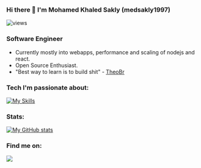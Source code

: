 ### Hi there 👋 I'm Mohamed Khaled Sakly (medsakly1997)

<p align="left"> <img src="https://komarev.com/ghpvc/?username=medsakly1997" alt="views" /> </p>

### Software Engineer

*   Currently mostly into webapps, performance and scaling of nodejs and react. 
*   Open Source Enthusiast.
*   "Best way to learn is to build shit" - [TheoBr](https://www.twitter.com/t3dotgg)

### Tech I'm passionate about:

[![My Skills](https://skillicons.dev/icons?i=js,ts,react,nextjs,tailwindcss,nodejs,docker,redis,wasm)](#)

### Stats:

[![My GitHub stats](https://github-readme-stats.vercel.app/api?username=medsakly1997&show_icons=true&theme=dark)](#)

### Find me on:

<a href="https://www.linkedin.com/in/sakly-mohamed-khaled-01a6b521b/" target="_blank">
<img src="https://img.shields.io/badge/linkedin%20-%2314354C.svg?&style=for-the-badge&logo=linkedin&logoColor=white"/>
</a>

<!---
saklyy0123/saklyy0123 is a ✨ special ✨ repository because its `README.md` (this file) appears on your GitHub profile.
You can click the Preview link to take a look at your changes.
--->
